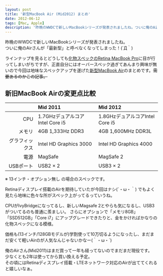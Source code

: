 ```yaml
---
layout: post
title: '新型MacBook Air (Mid2012) まとめ'
date: 2012-06-12
tags: [Mac, Apple]
description: '昨晩のWWDCで新しいMacBookシリーズが発表されましたね。ついに俺のAirさんが「最新型」と呼べなくなってしまった！(´Д｀)'
---
```


昨晩のWWDCで新しいMacBookシリーズが発表されましたね。  
ついに俺のAirさんが「最新型」と呼べなくなってしまった！(´Д｀)

ラインナップを見るとどうしても[化物スペックのRetina MacBook Pro](http://www.apple.com/jp/macbook-pro/)に目が行ってしまいがちですが、正直自分にはオーバースペック過ぎてあんまり興味が無いので今回は地味なスペックアップを遂げた[新型MacBook Air](http://www.apple.com/jp/macbookair/)のまとめです。<del>需要あるのかこの記事。</del>

## 新旧MacBook Airの変更点比較

|  | Mid 2011 | Mid 2012 |
|---:|:---|:---|
| CPU | 1.7GHzデュアルコアIntel Core i5 | 1.8GHzデュアルコアIntel Core i5 |
| メモリ | 4GB 1,333Hz DDR3 | 4GB 1,600MHz DDR3L |
| グラフィックス | Intel HD Graphics 3000 | Intel HD Graphics 4000 |
| 電源 | MagSafe | MagSafe 2 |
| USBポート | USB2 × 2 | USB3 × 2 |

※ 13インチ・オプション無し の場合のスペックです。

Retinaディスプレイ搭載のAirを期待していたが今回はナシ(´・ω・｀)
でもよく見たら地味に色々な所がスペック上がってるっていうね。

CPUがIvyBridgeになってるし、新しいMagsafe 2とやらも気になるし、USB3がついてるのも普通に羨ましい。
さらにオプションで「メモリ8GB」「SSD512GB」「Core i7」にアップグレードできたりと、金をかければかなりの化物スペックになる模様。

価格も(13インチ/128GBモデルが)学割使って10万切るようになったし、まだまだ安くて軽いAirのが人気なんじゃないかなー(｀・ω・´)

俺のAirさん(Mid2011)はまだ買って一年も経ってないのでまだまだ現役です。  
少なくとも2年は使ってから買い換える予定。  
その頃にはRetinaディスプレイ搭載・LTEネットワーク対応のAirが出ててくれると嬉しいなぁ。
